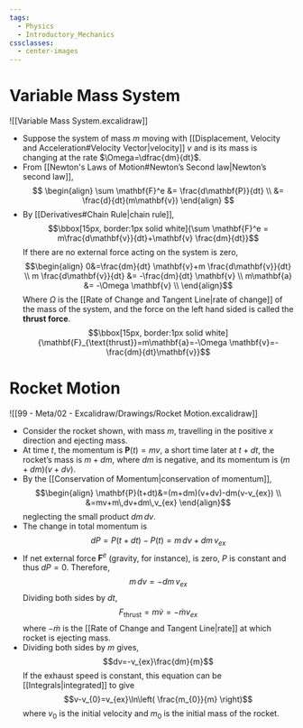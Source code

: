 ```yaml
---
tags:
  - Physics
  - Introductory_Mechanics
cssclasses:
  - center-images
---
```

# Variable Mass System 

![[Variable Mass System.excalidraw]]
- Suppose the system of mass $m$ moving with [[Displacement, Velocity and Acceleration#Velocity Vector|velocity]] $v$ and is its mass is changing at the rate $\Omega=\dfrac{dm}{dt}$.
- From [[Newton's Laws of Motion#Newton’s Second law|Newton’s second law]],  $$ \begin{align}
\sum \mathbf{F}^e &= \frac{d\mathbf{P}}{dt} \\
&= \frac{d}{dt}(m\mathbf{v})
\end{align} $$
- By [[Derivatives#Chain Rule|chain rule]], $$\bbox[15px, border:1px solid white]{\sum \mathbf{F}^e = m\frac{d\mathbf{v}}{dt}+\mathbf{v} \frac{dm}{dt}}$$If there are no external force acting on the system is zero,$$\begin{align} 0&=\frac{dm}{dt} \mathbf{v}+m \frac{d\mathbf{v}}{dt} \\ m \frac{d\mathbf{v}}{dt} &= -\frac{dm}{dt} \mathbf{v} \\ m\mathbf{a} &= -\Omega \mathbf{v}  \\
\end{align}$$Where $\Omega$ is the [[Rate of Change and Tangent Line|rate of change]] of the mass of the system, and the force on the left hand sided is called the **thrust force**.$$\bbox[15px, border:1px solid white]{\mathbf{F}_{\text{thrust}}=m\mathbf{a}=-\Omega \mathbf{v}=-\frac{dm}{dt}\mathbf{v}}$$
# Rocket Motion 

![[99 - Meta/02 - Excalidraw/Drawings/Rocket Motion.excalidraw]]
- Consider the rocket shown, with mass $m$, travelling in the positive $x$ direction and ejecting mass.
- At time $t$, the momentum is $\mathbf{P}(t)=mv$, a short time later at $t+dt$, the rocket’s mass is $m+dm$, where $dm$ is negative, and its momentum is $(m+dm)(v+dv)$.
- By the [[Conservation of Momentum|conservation of momentum]], $$\begin{align}
\mathbf{P}(t+dt)&=(m+dm)(v+dv)-dm(v-v_{ex}) \\ &=mv+m\,dv+dm\,v_{ex} \end{align}$$neglecting the small product $dm\,dv$.
- The change in total momentum is $$dP=P(t+dt)-P(t)=m\,dv+dm\,v_{ex}$$
- If net external force $\mathbf{F}^e$ (gravity, for instance), is zero, $P$ is constant and thus $dP=0$. Therefore,$$m\,dv=-dm\,v_{ex}$$Dividing both sides by $dt$,$$F_{\text{thrust}}=m\dot{v}=-\dot{m}v_{ex}$$where $-\dot{m}$ is the [[Rate of Change and Tangent Line|rate]] at which rocket is ejecting mass.
- Dividing both sides by $m$ gives,$$dv=-v_{ex}\frac{dm}{m}$$If the exhaust speed is constant, this equation can be [[Integrals|integrated]] to give $$v-v_{0}=v_{ex}\ln\left( \frac{m_{0}}{m} \right)$$where $v_{0}$ is the initial velocity and $m_{0}$ is the initial mass of the rocket.
 